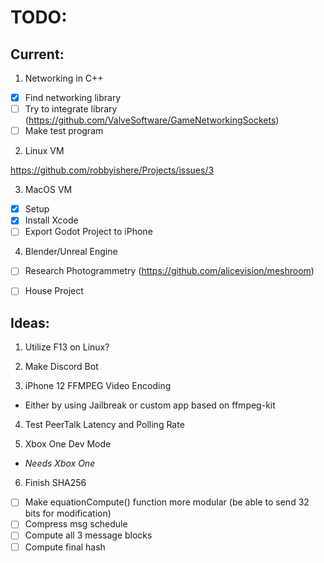 # TODO:
## Current:

1. Networking in C++
- [x] Find networking library
- [ ] Try to integrate library (https://github.com/ValveSoftware/GameNetworkingSockets)
- [ ] Make test program

2. Linux VM

https://github.com/robbyishere/Projects/issues/3

3. MacOS VM
- [x] Setup
- [x] Install Xcode
- [ ] Export Godot Project to iPhone

4. Blender/Unreal Engine
- [ ] Research Photogrammetry (https://github.com/alicevision/meshroom)
- [ ] House Project


## Ideas:
1. Utilize F13 on Linux?

2. Make Discord Bot

3. iPhone 12 FFMPEG Video Encoding
* Either by using Jailbreak or custom app based on ffmpeg-kit

4. Test PeerTalk Latency and Polling Rate

5. Xbox One Dev Mode
* _Needs Xbox One_

6. Finish SHA256
- [ ] Make equationCompute() function more modular (be able to send 32 bits for modification) 
- [ ] Compress msg schedule
- [ ] Compute all 3 message blocks
- [ ] Compute final hash
